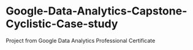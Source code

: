 # Google-Data-Analytics-Capstone-Cyclistic-Case-study
Project from Google Data Analytics Professional Certificate
